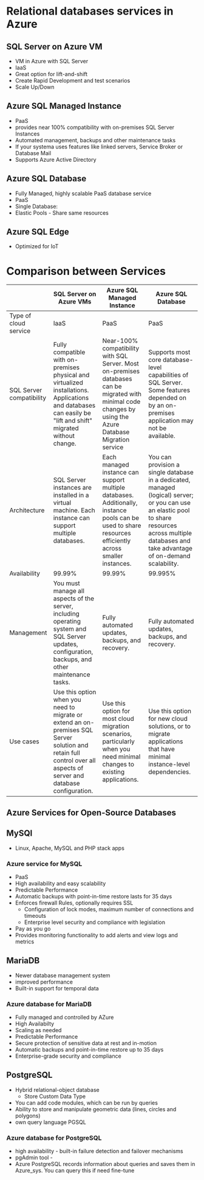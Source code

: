 # Relational databases services in Azure

## SQL Server on Azure VM
 - VM in Azure with SQL Server
 - IaaS
 - Great option for lift-and-shift
 - Create Rapid Development and test scenarios
 - Scale Up/Down

 ## Azure SQL Managed Instance
 - PaaS
 - provides near 100% compatibility with on-premises SQL Server Instances
 - Automated management, backups and other maintenance tasks
 - If your systema uses features like linked servers, Service Broker or Database Mail
 - Supports Azure Active Directory

 ## Azure SQL Database
 - Fully Managed, highly scalable PaaS database service
 - PaaS
 - Single Database:
 - Elastic Pools - Share same resources
 
 ## Azure SQL Edge
 - Optimized for IoT

# Comparison between Services
|  |	SQL Server on Azure VMs 	|Azure SQL Managed Instance 	|Azure SQL Database|
|--| ----                          |           -----               | -----            |
|Type of cloud service 	|IaaS 	|PaaS 	|PaaS
|SQL Server compatibility 	|Fully compatible with on-premises physical and virtualized installations. Applications and databases can easily be "lift and shift" migrated without change. 	|Near-100% compatibility with SQL Server. Most on-premises databases can be migrated with minimal code changes by using the Azure Database Migration service 	|Supports most core database-level capabilities of SQL Server. Some features depended on by an on-premises application may not be available.|
|Architecture 	|SQL Server instances are installed in a virtual machine. Each instance can support multiple databases. 	|Each managed instance can support multiple databases. Additionally, instance pools can be used to share resources efficiently across smaller instances. 	|You can provision a single database in a dedicated, managed (logical) server; or you can use an elastic pool to share resources across multiple databases and take advantage of on-demand scalability.|
|Availability 	|99.99% 	|99.99% 	|99.995%|
|Management 	|You must manage all aspects of the server, including operating system and SQL Server updates, configuration, backups, and other maintenance tasks. 	|Fully automated updates, backups, and recovery. 	|Fully automated updates, backups, and recovery.|
|Use cases 	|Use this option when you need to migrate or extend an on-premises SQL Server solution and retain full control over all aspects of server and database configuration. 	|Use this option for most cloud migration scenarios, particularly when you need minimal changes to existing applications. 	|Use this option for new cloud solutions, or to migrate applications that have minimal instance-level dependencies.|
 
 ## Azure Services for Open-Source Databases

## MySQl

- Linux, Apache, MySQL and PHP stack apps

### Azure service for MySQL

- PaaS
- High availability and easy scalability
- Predictable Performance
- Automatic backups with point-in-time restore lasts for 35 days
- Enforces firewall Rules, optionally requires SSL
    - Configuration of lock modes, maximum number of connections and timeouts   
    - Enterprise level security and compliance with legislation
- Pay as you go 
- Provides monitoring functionality to add alerts and view logs and metrics

## MariaDB

- Newer database management system
- improved performance
- Built-in support for temporal data

### Azure database for MariaDB

- Fully managed and controlled by AZure
- High Availabilty
- Scaling as needed
- Predictable Performance 
- Secure protection of sensitive data at rest and in-motion
- Automatic backups and point-in-time restore up to 35 days
- Enterprise-grade security and compliance

## PostgreSQL

- Hybrid relational-object database
    - Store Custom Data Type
- You can add code modules, which can be run by queries
- Ability to store and manipulate geometric data (lines, circles and polygons)
- own query language PGSQL

### Azure database for PostgreSQL

- high availability - built-in failure detection and failover mechanisms
- pgAdmin tool - 
- Azure PostgreSQL records information about queries and saves them in Azure_sys. You can query this if need fine-tune 